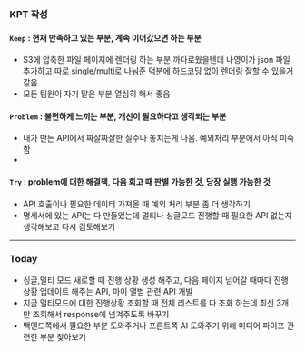 
### KPT 작성

#### `Keep` : 현재 만족하고 있는 부분, 계속 이어갔으면 하는 부분

- S3에 압축한 파일 페이지에 렌더링 하는 부분 까다로웠을텐데 나영이가 json 파일 추가하고 따로 single/multi로 나눠준 덕분에 하드코딩 없이 렌더링 잘할 수 있을거 같음
- 모든 팀원이 자기 맡은 부분 열심히 해서 좋음 

#### `Problem` : 불편하게 느끼는 부분, 개선이 필요하다고 생각되는 부분

- 내가 만든 API에서 짜잘짜잘한 실수나 놓치는게 나옴. 예외처리 부분에서 아직 미숙함 
- 



#### `Try` : problem에 대한 해결책, 다음 회고 때 판별 가능한 것, 당장 실행 가능한 것

- API 호출이나 필요한 데이터 가져올 때 예외 처리 부분 좀 더 생각하기. 
- 명세서에 있는 API는 다 만들었는데 멀티나 싱글모드 진행할 때 필요한 API 없는지 생각해보고 다시 검토해보기 


---

### Today

- 싱글,멀티 모드 새로할 때 진행 상황 생성 해주고, 다음 페이지 넘어갈 때마다 진행 상황 업데이트 해주는 API, 마이 앨범 관련 API 개발
- 지금 멀티모드에 대한 진행상황 조회할 때 전체 리스트를 다 조회 하는데 최신 3개만 조회해서 response에 넘겨주도록 바꾸기
- 백엔드쪽에서 필요한 부분 도와주거나 프론트쪽 AI 도와주기 위해 미디어 파이프 관련한 부분 찾아보기 










